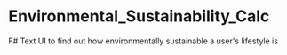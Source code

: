 # Environmental_Sustainability_Calc
F# Text UI to find out how environmentally sustainable a user's lifestyle is
